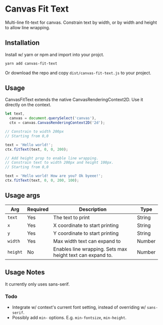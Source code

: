 # Canvas Fit Text

Multi-line fit-text for canvas.
Constrain text by width, or by width and height to allow line wrapping.

## Installation

Install w/ yarn or npm and import into your projct.

```bash
yarn add canvas-fit-text
```

Or download the repo and copy `dist/canvas-fit-text.js` to your project.

## Usage

CanvasFitText extends the native CanvasRenderingContext2D. Use it directly on the context.

```js
let text,
  canvas = document.querySelect('canvas'),
  ctx = canvas.CanvasRenderingContext2D('2d');

// Constrain to width 200px
// Starting from 0,0

text = 'Hello world!';
ctx.fitText(text, 0, 0, 200);

// Add height prop to enable line wrapping.
// Constrain text to width 200px and height 100px.
// Starting from 0,0

text = 'Hello world! How are you? Ok byeee!';
ctx.fitText(text, 0, 0, 200, 100);
```

## Usage args

| Arg      | Required | Description                                                | Type   |
| -------- | -------- | ---------------------------------------------------------- | ------ |
| `text`   | Yes      | The text to print                                          | String |
| `x`      | Yes      | X coordinate to start printing                             | String |
| `y`      | Yes      | Y coordinate to start printing                             | String |
| `width`  | Yes      | Max width text can expand to                               | Number |
| `height` | No       | Enables line wrapping. Sets max height text can expand to. | Number |

## Usage Notes

It currently only uses sans-serif.

### Todo

- Integrate w/ context's current font setting, instead of overriding w/ `sans-serif`.
- Possibly add `min-` options. E.g. `min-fontsize`, `min-height`.
